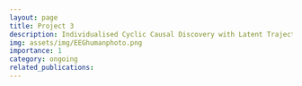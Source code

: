 ```yaml
---
layout: page
title: Project 3
description: Individualised Cyclic Causal Discovery with Latent Trajectory Embedding 
img: assets/img/EEGhumanphoto.png
importance: 1
category: ongoing
related_publications:
---
```


